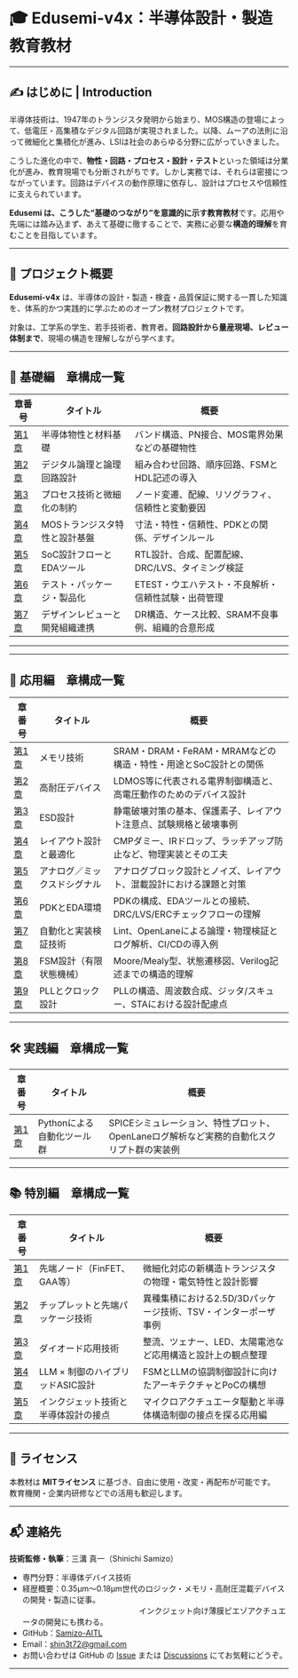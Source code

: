 # 🎓 Edusemi-v4x：半導体設計・製造 教育教材

---

## ✍️ はじめに | Introduction

半導体技術は、1947年のトランジスタ発明から始まり、MOS構造の登場によって、低電圧・高集積なデジタル回路が実現されました。以降、ムーアの法則に沿って微細化と集積化が進み、LSIは社会のあらゆる分野に広がっていきました。

こうした進化の中で、**物性・回路・プロセス・設計・テスト**といった領域は分業化が進み、教育現場でも分断されがちです。しかし実務では、それらは密接につながっています。回路はデバイスの動作原理に依存し、設計はプロセスや信頼性に支えられています。

**Edusemi は、こうした“基礎のつながり”を意識的に示す教育教材**です。応用や先端には踏み込まず、あえて基礎に徹することで、実務に必要な**構造的理解**を育むことを目指しています。

---

## 📘 プロジェクト概要

**Edusemi-v4x** は、半導体の設計・製造・検査・品質保証に関する一貫した知識を、体系的かつ実践的に学ぶためのオープン教材プロジェクトです。

対象は、工学系の学生、若手技術者、教育者。**回路設計から量産現場、レビュー体制まで**、現場の構造を理解しながら学べます。

---

## 🧭 基礎編　章構成一覧

| 章番号 | タイトル | 概要 |
|--------|----------|------|
| [第1章](chapter1_materials/README.md) | 半導体物性と材料基礎 | バンド構造、PN接合、MOS電界効果などの基礎物性 |
| [第2章](chapter2_comb_logic/README.md) | デジタル論理と論理回路設計 | 組み合わせ回路、順序回路、FSMとHDL記述の導入 |
| [第3章](chapter3_process_variation/README.md) | プロセス技術と微細化の制約 | ノード変遷、配線、リソグラフィ、信頼性と変動要因 |
| [第4章](chapter4_mos_characteristics/README.md) | MOSトランジスタ特性と設計基盤 | 寸法・特性・信頼性、PDKとの関係、デザインルール |
| [第5章](chapter5_soc_design_flow/README.md) | SoC設計フローとEDAツール | RTL設計、合成、配置配線、DRC/LVS、タイミング検証 |
| [第6章](chapter6_test_and_package/README.md) | テスト・パッケージ・製品化 | ETEST・ウエハテスト・不良解析・信頼性試験・出荷管理 |
| [第7章](chapter7_design_review_and_org/README.md) | デザインレビューと開発組織連携 | DR構造、ケース比較、SRAM不良事例、組織的合意形成 |

---

---

## 🧩 応用編　章構成一覧

| 章番号 | タイトル | 概要 |
|--------|----------|------|
| [第1章](d_chapter1_memory_technologies/README.md) | メモリ技術 | SRAM・DRAM・FeRAM・MRAMなどの構造・特性・用途とSoC設計との関係 |
| [第2章](d_chapter2_high_voltage_devices/README.md) | 高耐圧デバイス | LDMOS等に代表される電界制御構造と、高電圧動作のためのデバイス設計 |
| [第3章](d_chapter3_esd_protection_design/README.md) | ESD設計 | 静電破壊対策の基本、保護素子、レイアウト注意点、試験規格と破壊事例 |
| [第4章](d_chapter4_layout_optimization/README.md) | レイアウト設計と最適化 | CMPダミー、IRドロップ、ラッチアップ防止など、物理実装とその工夫 |
| [第5章](d_chapter5_analog_mixed_signal/README.md) | アナログ／ミックスドシグナル | アナログブロック設計とノイズ、レイアウト、混載設計における課題と対策 |
| [第6章](d_chapter6_pdk_and_eda_environment/README.md) | PDKとEDA環境 | PDKの構成、EDAツールとの接続、DRC/LVS/ERCチェックフローの理解 |
| [第7章](d_chapter7_automation_and_verification/README.md) | 自動化と実装検証技術 | Lint、OpenLaneによる論理・物理検証とログ解析、CI/CDの導入例 |
| [第8章](d_chapter8_fsm_design_basics/README.md) | FSM設計（有限状態機械） | Moore/Mealy型、状態遷移図、Verilog記述までの構造的理解 |
| [第9章](d_chapter9_pll_and_clock_design/README.md) | PLLとクロック設計 | PLLの構造、周波数合成、ジッタ/スキュー、STAにおける設計配慮点 |

---

## 🛠 実践編　章構成一覧

| 章番号 | タイトル | 概要 |
|--------|----------|------|
| [第1章](e_chapter1_python_automation_tools/README.md) | Pythonによる自動化ツール群 | SPICEシミュレーション、特性プロット、OpenLaneログ解析など実務的自動化スクリプト群の実装例 |

---

## 📚 特別編　章構成一覧

| 章番号 | タイトル | 概要 |
|--------|----------|------|
| [第1章](f_chapter1_advanced_nodes/README.md) | 先端ノード（FinFET、GAA等） | 微細化対応の新構造トランジスタの物理・電気特性と設計影響 |
| [第2章](f_chapter2_chiplet_and_packaging/README.md) | チップレットと先端パッケージ技術 | 異種集積における2.5D/3Dパッケージ技術、TSV・インターポーザ事例 |
| [第3章](f_chapter3_diode_applications/README.md) | ダイオード応用技術 | 整流、ツェナー、LED、太陽電池など応用構造と設計上の観点整理 |
| [第4章](f_chapter4_llm_control_hybrid/README.md) | LLM × 制御のハイブリッドASIC設計 | FSMとLLMの協調制御設計に向けたアーキテクチャとPoCの構想 |
| [第5章](f_chapter5_inkjet_and_semiconductor/README.md) | インクジェット技術と半導体設計の接点 | マイクロアクチュエータ駆動と半導体構造制御の接点を探る応用編 |

---

## 📄 ライセンス

本教材は **MITライセンス** に基づき、自由に使用・改変・再配布が可能です。  
教育機関・企業内研修などでの活用も歓迎します。

---

## 📬 連絡先

**技術監修・執筆**：三溝 真一（Shinichi Samizo）  
- 専門分野：半導体デバイス技術  
- 経歴概要：0.35µm〜0.18µm世代のロジック・メモリ・高耐圧混載デバイスの開発・製造に従事。  
               インクジェット向け薄膜ピエゾアクチュエータの開発にも携わる。  
- GitHub：[Samizo-AITL](https://github.com/Samizo-AITL)  
- Email：shin3t72@gmail.com  
- お問い合わせは GitHub の [Issue](https://github.com/Samizo-AITL/Edusemi-v4x/issues) または [Discussions](https://github.com/Samizo-AITL/Edusemi-v4x/discussions) にてお気軽にどうぞ。

---
